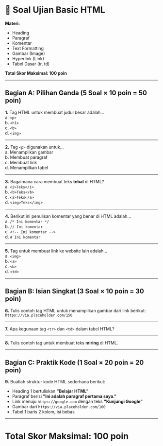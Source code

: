 # 📝 Soal Ujian Basic HTML

**Materi:**  
- Heading  
- Paragraf  
- Komentar  
- Text Formatting  
- Gambar (Image)  
- Hyperlink (Link)  
- Tabel Dasar (tr, td)  

**Total Skor Maksimal: 100 poin**  

---

## Bagian A: Pilihan Ganda (5 Soal × 10 poin = 50 poin)  

**1.** Tag HTML untuk membuat judul besar adalah...  
a. `<p>`  
b. `<h1>`  
c. `<b>`  
d. `<img>`  

---

**2.** Tag `<p>` digunakan untuk...  
a. Menampilkan gambar  
b. Membuat paragraf  
c. Membuat link  
d. Menampilkan tabel  

---

**3.** Bagaimana cara membuat teks **tebal** di HTML?  
a. `<i>Teks</i>`  
b. `<b>Teks</b>`  
c. `<a>Teks</a>`  
d. `<img>Teks</img>`  

---

**4.** Berikut ini penulisan komentar yang benar di HTML adalah...  
a. `/* Ini komentar */`  
b. `// Ini komentar`  
c. `<!-- Ini komentar -->`  
d. `# Ini komentar`  

---

**5.** Tag untuk membuat link ke website lain adalah...  
a. `<img>`  
b. `<a>`  
c. `<b>`  
d. `<td>`  

---

## Bagian B: Isian Singkat (3 Soal × 10 poin = 30 poin)  

**6.** Tulis contoh tag HTML untuk menampilkan gambar dari link berikut:  
`https://via.placeholder.com/150`  

---

**7.** Apa kegunaan tag `<tr>` dan `<td>` dalam tabel HTML?  

---

**8.** Tulis contoh tag untuk membuat teks **miring** di HTML.  

---

## Bagian C: Praktik Kode (1 Soal × 20 poin = 20 poin)  

**9.** Buatlah struktur kode HTML sederhana berikut:  
- Heading 1 bertuliskan **"Belajar HTML"**  
- Paragraf berisi **"Ini adalah paragraf pertama saya."**  
- Link menuju `https://google.com` dengan teks **"Kunjungi Google"**  
- Gambar dari `https://via.placeholder.com/100`  
- Tabel 1 baris 2 kolom, isi bebas  

---

# **Total Skor Maksimal: 100 poin**
